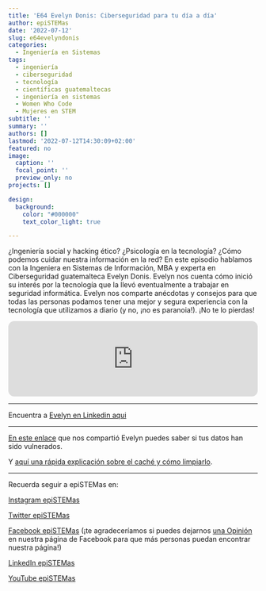 ```yaml
---
title: 'E64 Evelyn Donis: Ciberseguridad para tu día a día'
author: epiSTEMas
date: '2022-07-12'
slug: e64evelyndonis
categories:
  - Ingeniería en Sistemas
tags:
  - ingeniería
  - ciberseguridad
  - tecnología
  - científicas guatemaltecas
  - ingeniería en sistemas
  - Women Who Code
  - Mujeres en STEM
subtitle: ''
summary: ''
authors: []
lastmod: '2022-07-12T14:30:09+02:00'
featured: no
image:
  caption: ''
  focal_point: ''
  preview_only: no
projects: []

design:
  background:
    color: "#000000"
    text_color_light: true

---
```


¿Ingeniería social y hacking ético? ¿Psicología en la tecnología? ¿Cómo podemos cuidar nuestra información en la red? En este episodio hablamos con la Ingeniera en Sistemas de Información, MBA y experta en Ciberseguridad guatemalteca Evelyn Donis. Evelyn nos cuenta cómo inició su interés por la tecnología que la llevó eventualmente a trabajar en seguridad informática. Evelyn nos comparte anécdotas y consejos para que todas las personas podamos tener una mejor y segura experiencia con la tecnología que utilizamos a diario (y no, ¡no es paranoia!). ¡No te lo pierdas!

<iframe style="border-radius:12px" src="https://open.spotify.com/embed/episode/5Pqopg6afMnCwjookk9ami?utm_source=generator&theme=0" width="100%" height="152" frameBorder="0" allowfullscreen="" allow="autoplay; clipboard-write; encrypted-media; fullscreen; picture-in-picture" loading="lazy"></iframe>

- - - - -

Encuentra a [Evelyn en Linkedin aqui](https://www.linkedin.com/in/evelyn-donis-4784a0103)

- - - - -

[En este enlace](https://breach.estrategiayseguridad.com/) que nos compartió Evelyn puedes saber si tus datos han sido vulnerados.   


Y [aquí una rápida explicación sobre el caché y cómo limpiarlo](https://bit.ly/3auGsCa).  


- - - - -

Recuerda seguir a epiSTEMas en:

[Instagram epiSTEMas](https://www.instagram.com/epistemas/)  

[Twitter epiSTEMas](https://twitter.com/epiSTEMas_Pod)

[Facebook epiSTEMas](https://www.facebook.com/epiSTEMasPod) (¡te agradeceríamos si puedes dejarnos [una Opinión](https://www.facebook.com/epiSTEMasPod/reviews/) en nuestra página de Facebook para que más personas puedan encontrar nuestra página!)

[LinkedIn epiSTEMas](https://www.linkedin.com/company/epistemas-podcast/)

[YouTube epiSTEMas](https://www.youtube.com/@epistemaspodcast)